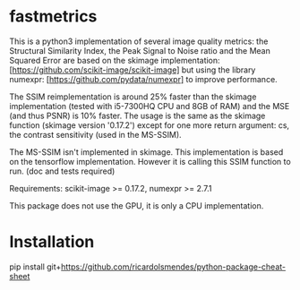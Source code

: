 # fastmetrics
This is a python3 implementation of several image quality metrics: the Structural Similarity Index, the Peak Signal to Noise ratio and the Mean Squared Error are based on the skimage implementation: [https://github.com/scikit-image/scikit-image] but using the library numexpr: [https://github.com/pydata/numexpr] to improve performance.

The SSIM reimplementation is around 25% faster than the skimage implementation (tested with i5-7300HQ CPU and 8GB of RAM) and the MSE (and thus PSNR) is 10% faster. 
The usage is the same as the skimage function (skimage version '0.17.2') except for one more return argument: cs, the contrast sensitivity (used in the MS-SSIM).

The MS-SSIM isn't implemented in skimage. This implementation is based on the tensorflow implementation. However it is calling this SSIM function to run. (doc and tests required) 


Requirements: scikit-image >= 0.17.2, numexpr >= 2.7.1

This package does not use the GPU, it is only a CPU implementation.

# Installation

pip install git+https://github.com/ricardolsmendes/python-package-cheat-sheet
